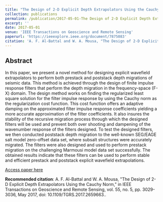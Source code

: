 ```yaml
---
title: "The Design of 2-D Explicit Depth Extrapolators Using the Cauchy Norm"
collection: publications
permalink: /publication/2017-05-01-The Design of 2-D Explicit Depth Extrapolators Using the Cauchy Norm
excerpt: ''
date: 2017-05-01
venue: 'IEEE Transactions on Geoscience and Remote Sensing'
paperurl: 'https://ieeexplore.ieee.org/document/7875083'
citation: 'A. F. Al-Battal and W. A. Mousa, "The Design of 2-D Explicit Depth Extrapolators Using the Cauchy Norm," in IEEE Transactions on Geoscience and Remote Sensing, vol. 55, no. 5, pp. 3029-3036, May 2017, doi: 10.1109/TGRS.2017.2659663.'
---
```

## Abstract
In this paper, we present a novel method for designing explicit wavefield extrapolators to perform both prestack and poststack depth migrations of seismic data. This method is achieved through the design of finite impulse response filters that perform the depth migration in the frequency-space (F-X) domain. The design method works on finding the regularized least square solution for the filter impulse response by using the Cauchy norm as the regularization cost function. This cost function offers an adaptive damping on the approximated filter impulse response coefficients yielding a more accurate approximation of the filter coefficients. It also insures the stability of the recursive migration process through which the designed filters will be used and prevent both over shooting and dampening of the wavenumber response of the filters designed. To test the designed filters, we then conducted poststack depth migration to the well-known SEG/EAGE salt model zero-offset data set, where subsalt structures were accurately migrated. The filters were also designed and used to perform prestack migration on the challenging Marmousi model data set successfully. The obtained results indicate that these filters can be used to perform stable and efficient prestack and poststack explicit wavefield extrapolations.

[Access paper here](https://ieeexplore.ieee.org/document/7875083)

<b>Recommended citation</b>: A. F. Al-Battal and W. A. Mousa, "The Design of 2-D Explicit Depth Extrapolators Using the Cauchy Norm," in IEEE Transactions on Geoscience and Remote Sensing, vol. 55, no. 5, pp. 3029-3036, May 2017, doi: 10.1109/TGRS.2017.2659663..

